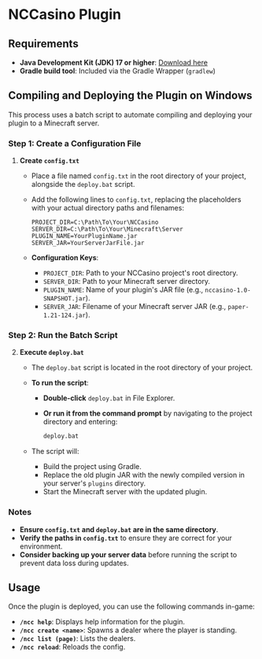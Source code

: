 # NCCasino Plugin

## Requirements

- **Java Development Kit (JDK) 17 or higher**: [Download here](https://www.oracle.com/java/technologies/downloads/)
- **Gradle build tool**: Included via the Gradle Wrapper (`gradlew`)

## Compiling and Deploying the Plugin on Windows

This process uses a batch script to automate compiling and deploying your plugin to a Minecraft server.

### Step 1: Create a Configuration File

1. **Create `config.txt`**

   - Place a file named `config.txt` in the root directory of your project, alongside the `deploy.bat` script.

   - Add the following lines to `config.txt`, replacing the placeholders with your actual directory paths and filenames:

     ```plaintext
     PROJECT_DIR=C:\Path\To\Your\NCCasino
     SERVER_DIR=C:\Path\To\Your\Minecraft\Server
     PLUGIN_NAME=YourPluginName.jar
     SERVER_JAR=YourServerJarFile.jar
     ```

   - **Configuration Keys**:
     - `PROJECT_DIR`: Path to your NCCasino project's root directory.
     - `SERVER_DIR`: Path to your Minecraft server directory.
     - `PLUGIN_NAME`: Name of your plugin's JAR file (e.g., `nccasino-1.0-SNAPSHOT.jar`).
     - `SERVER_JAR`: Filename of your Minecraft server JAR (e.g., `paper-1.21-124.jar`).

### Step 2: Run the Batch Script

2. **Execute `deploy.bat`**

   - The `deploy.bat` script is located in the root directory of your project.

   - **To run the script**:
     - **Double-click** `deploy.bat` in File Explorer.
     - **Or run it from the command prompt** by navigating to the project directory and entering:

       ```bash
       deploy.bat
       ```

   - The script will:
     - Build the project using Gradle.
     - Replace the old plugin JAR with the newly compiled version in your server's `plugins` directory.
     - Start the Minecraft server with the updated plugin.

### Notes

- **Ensure `config.txt` and `deploy.bat` are in the same directory**.
- **Verify the paths in `config.txt`** to ensure they are correct for your environment.
- **Consider backing up your server data** before running the script to prevent data loss during updates.

## Usage

Once the plugin is deployed, you can use the following commands in-game:

- **`/ncc help`**: Displays help information for the plugin.
- **`/ncc create <name>`**: Spawns a dealer where the player is standing.
- **`/ncc list (page)`**: Lists the dealers.
- **`/ncc reload`**: Reloads the config.
